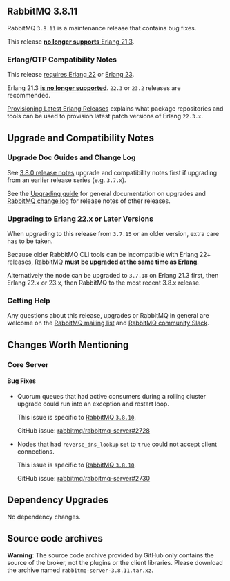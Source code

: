 ## RabbitMQ 3.8.11

RabbitMQ `3.8.11` is a maintenance release that contains bug fixes.

This release [**no longer supports** Erlang 21.3](https://groups.google.com/forum/#!topic/rabbitmq-users/v3K5nZNsfwM).

### Erlang/OTP Compatibility Notes

This release [requires Erlang 22](https://www.rabbitmq.com/which-erlang.html) or
[Erlang 23](http://blog.erlang.org/OTP-23-Highlights/).

Erlang 21.3 [**is no longer supported**](https://groups.google.com/forum/#!topic/rabbitmq-users/v3K5nZNsfwM).
`22.3` or `23.2` releases are recommended.

[Provisioning Latest Erlang Releases](https://www.rabbitmq.com/which-erlang.html#erlang-repositories) explains
what package repositories and tools can be used to provision latest patch versions of Erlang `22.3.x`.


## Upgrade and Compatibility Notes

### Upgrade Doc Guides and Change Log

See [3.8.0 release notes](https://github.com/rabbitmq/rabbitmq-server/releases/tag/v3.8.0) upgrade and
compatibility notes first if upgrading from an earlier release series (e.g. `3.7.x`).

See the [Upgrading guide](https://www.rabbitmq.com/upgrade.html) for general documentation on upgrades and
[RabbitMQ change log](https://www.rabbitmq.com/changelog.html) for release notes of other releases.

### Upgrading to Erlang 22.x or Later Versions

When upgrading to this release from `3.7.15` or an older version, extra care has to be taken.

Because older RabbitMQ CLI tools can be incompatible with Erlang 22+ releases,
RabbitMQ **must be upgraded at the same time as Erlang**.

Alternatively the node can be upgraded to `3.7.18` on Erlang 21.3 first,
then Erlang 22.x or 23.x, then RabbitMQ to the most recent 3.8.x release.

### Getting Help

Any questions about this release, upgrades or RabbitMQ in general are welcome on the [RabbitMQ mailing list](https://groups.google.com/forum/#!forum/rabbitmq-users)
and [RabbitMQ community Slack](https://rabbitmq-slack.herokuapp.com/).


## Changes Worth Mentioning

### Core Server

#### Bug Fixes

 * Quorum queues that had active consumers during a rolling cluster upgrade could run into an exception and restart loop.

   This issue is specific to [RabbitMQ `3.8.10`](https://github.com/rabbitmq/rabbitmq-server/releases/tag/v3.8.10).

   GitHub issue: [rabbitmq/rabbitmq-server#2728](https://github.com/rabbitmq/rabbitmq-server/pull/2728)

 * Nodes that had `reverse_dns_lookup` set to `true` could not accept client connections.

   This issue is specific to [RabbitMQ `3.8.10`](https://github.com/rabbitmq/rabbitmq-server/releases/tag/v3.8.10).

   GitHub issue: [rabbitmq/rabbitmq-server#2730](https://github.com/rabbitmq/rabbitmq-server/issues/2730)


## Dependency Upgrades

No dependency changes.


## Source code archives

**Warning**: The source code archive provided by GitHub only contains the source of the broker, not the plugins or the client libraries.
Please download the archive named `rabbitmq-server-3.8.11.tar.xz`.
